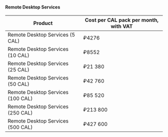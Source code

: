 #### Remote Desktop Services

| Product | Cost per CAL pack per month, with VAT |
| --- | --- |
| Remote Desktop Services (5 CAL) | ₽4276 |
| Remote Desktop Services (10 CAL) | ₽8552 |
| Remote Desktop Services (25 CAL) | ₽21 380 |
| Remote Desktop Services (50 CAL) | ₽42 760 |
| Remote Desktop Services (100 CAL) | ₽85 520 |
| Remote Desktop Services (250 CAL) | ₽213 800 |
| Remote Desktop Services (500 CAL) | ₽427 600 |